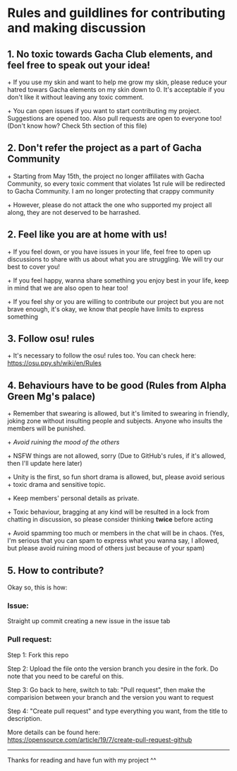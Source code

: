 # Rules and guildlines for contributing and making discussion

## 1. No toxic towards Gacha Club elements, and feel free to speak out your idea!

\+ If you use my skin and want to help me grow my skin, please reduce your hatred towars Gacha elements on my skin down to 0. It's acceptable if you don't like it without leaving any toxic comment.

\+ You can open issues if you want to start contributing my project. Suggestions are opened too. Also pull requests are open to everyone too! (Don't know how? Check 5th section of this file)

## 2. Don't refer the project as a part of Gacha Community

\+ Starting from May 15th, the project no longer affiliates with Gacha Community, so every toxic comment that violates 1st rule will be redirected to Gacha Community. I am no longer protecting that crappy community

\+ However, please do not attack the one who supported my project all along, they are not deserved to be harrashed.

## 2. Feel like you are at home with us!

\+ If you feel down, or you have issues in your life, feel free to open up discussions to share with us about what you are struggling. We will try our best to cover you!

\+ If you feel happy, wanna share something you enjoy best in your life, keep in mind that we are also open to hear too!

\+ If you feel shy or you are willing to contribute our project but you are not brave enough, it's okay, we know that people have limits to express something

## 3. Follow osu! rules

\+ It's necessary to follow the osu! rules too. You can check here: https://osu.ppy.sh/wiki/en/Rules

## 4. Behaviours have to be good (Rules from Alpha Green Mg's palace)

\+ Remember that swearing is allowed, but it's limited to swearing in friendly, joking zone without insulting people and subjects. Anyone who insults the members will be punished.

\+ _Avoid ruining the mood of the others_

\+ NSFW things are not allowed, sorry (Due to GitHub's rules, if it's allowed, then I'll update here later)

\+ Unity is the first, so fun short drama is allowed, but, please avoid serious + toxic drama and sensitive topic.

\+ Keep members' personal details as private.

\+ Toxic behaviour, bragging at any kind will be resulted in a lock from chatting in discussion, so please consider thinking **twice** before acting

\+ Avoid spamming too much or members in the chat will be in chaos. (Yes, I'm serious that you can spam to express what you wanna say, I allowed, but please avoid ruining mood of others just because of your spam)

## 5. How to contribute?

Okay so, this is how:

### Issue: 

Straight up commit creating a new issue in the issue tab

### Pull request:

Step 1: Fork this repo

Step 2: Upload the file onto the version branch you desire in the fork. Do note that you need to be careful on this.

Step 3: Go back to here, switch to tab: "Pull request", then make the comparision between your branch and the version you want to request

Step 4: "Create pull request" and type everything you want, from the title to description.

More details can be found here: https://opensource.com/article/19/7/create-pull-request-github

-----------------------------------------------------------------------------------

Thanks for reading and have fun with my project ^^

